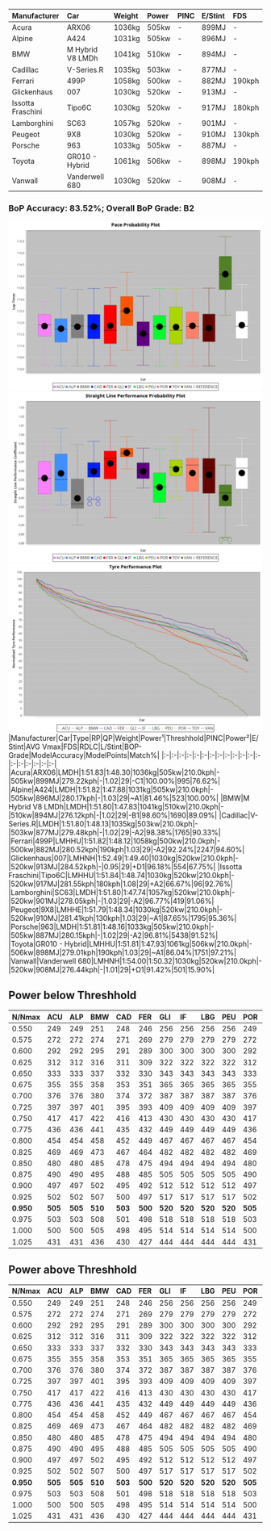 |Manufacturer|Car|Weight|Power|PINC|E/Stint|FDS|
|:-|:-|:-|:-|:-|:-|:-|
|Acura|ARX06|1036kg|505kw|-|899MJ|-|
|Alpine|A424|1031kg|505kw|-|896MJ|-|
|BMW|M Hybrid V8 LMDh|1041kg|510kw|-|894MJ|-|
|Cadillac|V-Series.R|1035kg|503kw|-|877MJ|-|
|Ferrari|499P|1058kg|500kw|-|882MJ|190kph|
|Glickenhaus|007|1030kg|520kw|-|913MJ|-|
|Issotta Fraschini|Tipo6C|1030kg|520kw|-|917MJ|180kph|
|Lamborghini|SC63|1057kg|520kw|-|901MJ|-|
|Peugeot|9X8|1030kg|520kw|-|910MJ|130kph|
|Porsche|963|1033kg|505kw|-|887MJ|-|
|Toyota|GR010 - Hybrid|1061kg|506kw|-|898MJ|190kph|
|Vanwall|Vanderwell 680|1030kg|520kw|-|908MJ|-|

### BoP Accuracy: 83.52%; Overall BoP Grade: B2
![PACECHART](./IMG/AUTO.png)
![STRAIGHTLINEPERFORMANCECHART](./IMG/AUTO_sp.png)
![TYREPERFORMANCECHART](./IMG/AUTO_tw.png)
|Manufacturer|Car|Type|RP|QP|Weight|Power¹|Threshhold|PINC|Power²|E/Stint|AVG Vmax|FDS|RDLC|L/Stint|BOP-Grade|ModelAccuracy|ModelPoints|Match%|
|:-|:-|:-|:-|:-|:-|:-|:-|:-|:-|:-|:-|:-|:-|:-|:-|:-|:-|:-|
|Acura|ARX06|LMDH|1:51.83|1:48.30|1036kg|505kw|210.0kph|-|505kw|899MJ|279.22kph|-|1.02|29|-C1|100.00%|995|76.62%|
|Alpine|A424|LMDH|1:51.82|1:47.88|1031kg|505kw|210.0kph|-|505kw|896MJ|280.17kph|-|1.03|29|~A1|81.46%|523|100.00%|
|BMW|M Hybrid V8 LMDh|LMDH|1:51.80|1:47.83|1041kg|510kw|210.0kph|-|510kw|894MJ|276.12kph|-|1.02|29|-B1|98.60%|1690|89.09%|
|Cadillac|V-Series.R|LMDH|1:51.80|1:48.13|1035kg|503kw|210.0kph|-|503kw|877MJ|279.48kph|-|1.02|29|-A2|98.38%|1765|90.33%|
|Ferrari|499P|LMHHU|1:51.82|1:48.12|1058kg|500kw|210.0kph|-|500kw|882MJ|280.52kph|190kph|1.03|29|-A2|92.24%|2247|94.60%|
|Glickenhaus|007|LMHNH|1:52.49|1:49.40|1030kg|520kw|210.0kph|-|520kw|913MJ|284.52kph|-|0.95|29|+D1|96.18%|554|67.75%|
|Issotta Fraschini|Tipo6C|LMHHU|1:51.84|1:48.74|1030kg|520kw|210.0kph|-|520kw|917MJ|281.55kph|180kph|1.08|29|+A2|66.67%|96|92.76%|
|Lamborghini|SC63|LMDH|1:51.80|1:47.74|1057kg|520kw|210.0kph|-|520kw|901MJ|278.05kph|-|1.03|29|-A2|96.77%|419|91.06%|
|Peugeot|9X8|LMHHE|1:51.79|1:48.34|1030kg|520kw|210.0kph|-|520kw|910MJ|281.41kph|130kph|1.03|29|~A1|87.65%|1795|95.36%|
|Porsche|963|LMDH|1:51.81|1:48.16|1033kg|505kw|210.0kph|-|505kw|887MJ|280.15kph|-|1.02|29|-A2|96.81%|5438|91.52%|
|Toyota|GR010 - Hybrid|LMHHU|1:51.81|1:47.93|1061kg|506kw|210.0kph|-|506kw|898MJ|279.01kph|190kph|1.03|29|~A1|86.04%|1751|97.21%|
|Vanwall|Vanderwell 680|LMHNH|1:54.00|1:50.32|1030kg|520kw|210.0kph|-|520kw|908MJ|276.44kph|-|1.01|29|+Ω1|91.42%|501|15.90%|

## Power below Threshhold
|N/Nmax|ACU|ALP|BMW|CAD|FER|GLI|IF|LBG|PEU|POR|TOY|VAN|
|:-|:-|:-|:-|:-|:-|:-|:-|:-|:-|:-|:-|:-|
|0.550|249|249|251|248|246|256|256|256|256|249|249|256|
|0.575|272|272|274|271|269|279|279|279|279|272|272|279|
|0.600|292|292|295|291|289|300|300|300|300|292|292|300|
|0.625|312|312|316|311|309|322|322|322|322|312|313|322|
|0.650|333|333|337|332|330|343|343|343|343|333|334|343|
|0.675|355|355|358|353|351|365|365|365|365|355|355|365|
|0.700|376|376|380|374|372|387|387|387|387|376|377|387|
|0.725|397|397|401|395|393|409|409|409|409|397|398|409|
|0.750|417|417|422|416|413|430|430|430|430|417|418|430|
|0.775|436|436|441|435|432|449|449|449|449|436|437|449|
|0.800|454|454|458|452|449|467|467|467|467|454|454|467|
|0.825|469|469|473|467|464|482|482|482|482|469|469|482|
|0.850|480|480|485|478|475|494|494|494|494|480|481|494|
|0.875|490|490|495|488|485|505|505|505|505|490|491|505|
|0.900|497|497|502|495|492|512|512|512|512|497|498|512|
|0.925|502|502|507|500|497|517|517|517|517|502|503|517|
|**0.950**|**505**|**505**|**510**|**503**|**500**|**520**|**520**|**520**|**520**|**505**|**506**|**520**|
|0.975|503|503|508|501|498|518|518|518|518|503|504|518|
|1.000|500|500|505|498|495|514|514|514|514|500|501|514|
|1.025|431|431|436|430|427|444|444|444|444|431|432|444|

## Power above Threshhold
|N/Nmax|ACU|ALP|BMW|CAD|FER|GLI|IF|LBG|PEU|POR|TOY|VAN|
|:-|:-|:-|:-|:-|:-|:-|:-|:-|:-|:-|:-|:-|
|0.550|249|249|251|248|246|256|256|256|256|249|249|256|
|0.575|272|272|274|271|269|279|279|279|279|272|272|279|
|0.600|292|292|295|291|289|300|300|300|300|292|292|300|
|0.625|312|312|316|311|309|322|322|322|322|312|313|322|
|0.650|333|333|337|332|330|343|343|343|343|333|334|343|
|0.675|355|355|358|353|351|365|365|365|365|355|355|365|
|0.700|376|376|380|374|372|387|387|387|387|376|377|387|
|0.725|397|397|401|395|393|409|409|409|409|397|398|409|
|0.750|417|417|422|416|413|430|430|430|430|417|418|430|
|0.775|436|436|441|435|432|449|449|449|449|436|437|449|
|0.800|454|454|458|452|449|467|467|467|467|454|454|467|
|0.825|469|469|473|467|464|482|482|482|482|469|469|482|
|0.850|480|480|485|478|475|494|494|494|494|480|481|494|
|0.875|490|490|495|488|485|505|505|505|505|490|491|505|
|0.900|497|497|502|495|492|512|512|512|512|497|498|512|
|0.925|502|502|507|500|497|517|517|517|517|502|503|517|
|**0.950**|**505**|**505**|**510**|**503**|**500**|**520**|**520**|**520**|**520**|**505**|**506**|**520**|
|0.975|503|503|508|501|498|518|518|518|518|503|504|518|
|1.000|500|500|505|498|495|514|514|514|514|500|501|514|
|1.025|431|431|436|430|427|444|444|444|444|431|432|444|
